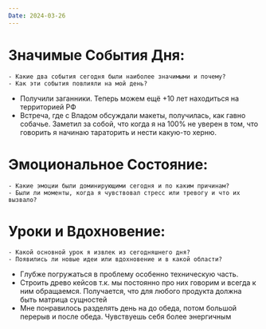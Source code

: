 ```yaml
---
Date: 2024-03-26
---
```



# **Значимые События Дня:**
```
- Какие два события сегодня были наиболее значимыми и почему?
- Как эти события повлияли на мой день?
```
- Получили заганники. Теперь можем ещё +10 лет находиться на территорией РФ 
- Встреча, где с Владом обсуждали макеты, получилась, как гавно собачье. Заметил за собой, что когда я на 100% не уверен в том, что говорить я начинаю тараторить и нести какую-то херню. 

#  **Эмоциональное Состояние:**
```
- Какие эмоции были доминирующими сегодня и по каким причинам?
- Были ли моменты, когда я чувствовал стресс или тревогу и что их вызвало?
```


# Уроки и Вдохновение:
```
- Какой основной урок я извлек из сегодняшнего дня?
- Появились ли новые идеи или вдохновение и в какой области?
```
- Глубже погружаться в проблему особенно техническую часть. 
- Строить древо кейсов т.к. мы постоянно про них говорим и всегда к ним обращаемся. Получается, что для любого продукта должна быть матрица сущностей
- Мне понравилось разделять день на до обеда, потом большой перерыв и после обеда. Чувствуешь себя более энергичным 